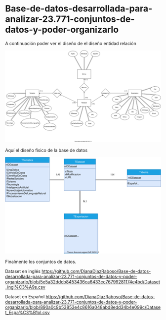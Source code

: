 # Base-de-datos-desarrollada-para-analizar-23.771-conjuntos-de-datos-y-poder-organizarlo

A continuación poder ver el diseño de el diseño entidad relación


<img src="der_dataset-Page-1.svg">

Aquí el diseño físico de la base de datos

<img src="fisico_dataset.svg">

Finalmente los conjuntos de datos.

Dataset en inglés
https://github.com/DianaDiazRaboso/Base-de-datos-desarrollada-para-analizar-23.771-conjuntos-de-datos-y-poder-organizarlo/blob/5e5a32ddcb8453436ca6433cc76799281174e4bd/Dataset_ingl%C3%A9s.csv

Dataset en Español
https://github.com/DianaDiazRaboso/Base-de-datos-desarrollada-para-analizar-23.771-conjuntos-de-datos-y-poder-organizarlo/blob/890a0c9b53853e4c8616a048abd8edd34b4e099c/Dataset_Espa%C3%B1ol.csv

